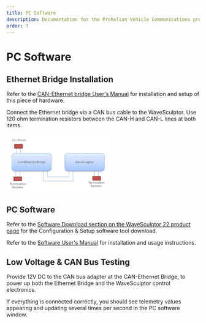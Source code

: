```yaml
---
title: PC Software
description: Documentation for the Prohelion Vehicle Communications protocol
order: 7
---
```


# PC Software

## Ethernet Bridge Installation

Refer to the [CAN-Ethernet bridge User's Manual](http://localhost:4000/CAN_Bus_To_Ethernet_Bridge/CAN-Ethernet_Bridge_User_Manual/index.md) for installation and setup of this piece of hardware.

Connect the Ethernet bridge via a CAN bus cable to the WaveSculptor.  Use 120 ohm termination resistors between the CAN-H and CAN-L lines at both items.

![Ethernet connection](images/PC_Software.gif)

## PC Software

Refer to the [Software Download section on the WaveSculptor 22 product page]() for the Configuration & Setup software tool download.

Refer to the [Software User's Manual](http://localhost:4000/WaveSculptor_Motor_Controllers/WaveSculptor_Config_Software_User_Manual/index.md) for installation and usage instructions.

## Low Voltage & CAN Bus Testing

Provide 12V DC to the CAN bus adapter at the CAN-Ethernet Bridge, to power up both the Ethernet Bridge and the WaveSculptor control electronics.  

If everything is connected correctly, you should see telemetry values appearing and updating several times per second in the PC software window.



